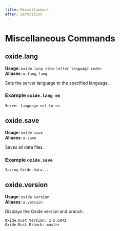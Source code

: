 ```yaml
---
title: Miscellaneous
after: permission
---
```

# Miscellaneous Commands

## oxide.lang

**Usage:** `oxide.lang <two-letter language code>`  
**Aliases:** `o.lang`, `lang`

Sets the server language to the specified language.

### Example `oxide.lang en`
```
Server language set to en
```

## oxide.save

**Usage:** `oxide.save`  
**Aliases:** `o.save`

Saves all data files.

### Example `oxide.save`
```
Saving Oxide data...
```

## oxide.version

**Usage:** `oxide.version`  
**Aliases:** `o.version`

Displays the Oxide version and branch.

```
Oxide.Rust Version: 2.0.6042
Oxide.Rust Branch: master
```